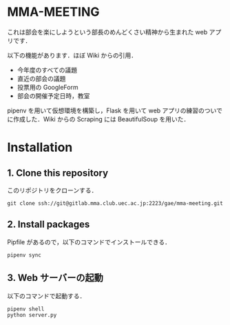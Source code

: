 # MMA-MEETING

これは部会を楽にしようという部長のめんどくさい精神から生まれた web アプリです．

以下の機能があります．ほぼ Wiki からの引用．

-   今年度のすべての議題
-   直近の部会の議題
-   投票用の GoogleForm
-   部会の開催予定日時，教室

pipenv を用いて仮想環境を構築し，Flask を用いて web アプリの練習のついでに作成した．Wiki からの Scraping には BeautifulSoup を用いた．

# Installation

## 1. Clone this repository

このリポジトリをクローンする．

```
git clone ssh://git@gitlab.mma.club.uec.ac.jp:2223/gae/mma-meeting.git
```

## 2. Install packages

Pipfile があるので，以下のコマンドでインストールできる．

```
pipenv sync
```

## 3. Web サーバーの起動

以下のコマンドで起動する．

```
pipenv shell
python server.py
```
